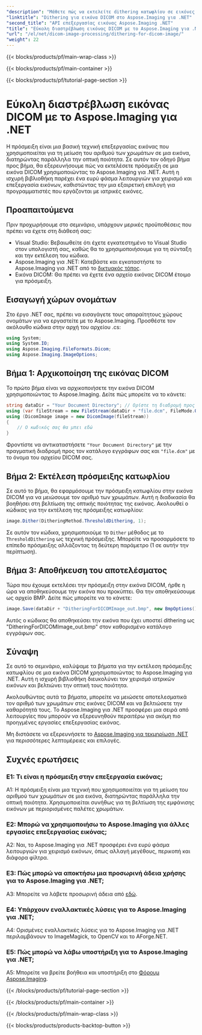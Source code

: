 ```yaml
---
"description": "Μάθετε πώς να εκτελείτε dithering κατωφλίου σε εικόνες DICOM με το Aspose.Imaging για .NET. Βελτιώστε την ποιότητα της εικόνας και μειώστε τις παλέτες χρωμάτων χωρίς κόπο."
"linktitle": "Dithering για εικόνα DICOM στο Aspose.Imaging για .NET"
"second_title": "API επεξεργασίας εικόνας Aspose.Imaging .NET"
"title": "Εύκολη διαστρέβλωση εικόνας DICOM με το Aspose.Imaging για .NET"
"url": "/el/net/dicom-image-processing/dithering-for-dicom-image/"
"weight": 22
---
```


{{< blocks/products/pf/main-wrap-class >}}

{{< blocks/products/pf/main-container >}}

{{< blocks/products/pf/tutorial-page-section >}}

# Εύκολη διαστρέβλωση εικόνας DICOM με το Aspose.Imaging για .NET

Η πρόσμειξη είναι μια βασική τεχνική επεξεργασίας εικόνας που χρησιμοποιείται για τη μείωση του αριθμού των χρωμάτων σε μια εικόνα, διατηρώντας παράλληλα την οπτική ποιότητα. Σε αυτόν τον οδηγό βήμα προς βήμα, θα εξερευνήσουμε πώς να εκτελέσετε πρόσμειξη σε μια εικόνα DICOM χρησιμοποιώντας το Aspose.Imaging για .NET. Αυτή η ισχυρή βιβλιοθήκη παρέχει ένα ευρύ φάσμα λειτουργιών για χειρισμό και επεξεργασία εικόνων, καθιστώντας την μια εξαιρετική επιλογή για προγραμματιστές που εργάζονται με ιατρικές εικόνες. 

## Προαπαιτούμενα

Πριν προχωρήσουμε στο σεμινάριο, υπάρχουν μερικές προϋποθέσεις που πρέπει να έχετε στη διάθεσή σας:

- Visual Studio: Βεβαιωθείτε ότι έχετε εγκατεστημένο το Visual Studio στον υπολογιστή σας, καθώς θα το χρησιμοποιήσουμε για τη σύνταξη και την εκτέλεση του κώδικα.
- Aspose.Imaging για .NET: Κατεβάστε και εγκαταστήστε το Aspose.Imaging για .NET από το [δικτυακός τόπος](https://releases.aspose.com/imaging/net/).
- Εικόνα DICOM: Θα πρέπει να έχετε ένα αρχείο εικόνας DICOM έτοιμο για πρόσμειξη.

## Εισαγωγή χώρων ονομάτων

Στο έργο .NET σας, πρέπει να εισαγάγετε τους απαραίτητους χώρους ονομάτων για να εργαστείτε με το Aspose.Imaging. Προσθέστε τον ακόλουθο κώδικα στην αρχή του αρχείου .cs:

```csharp
using System;
using System.IO;
using Aspose.Imaging.FileFormats.Dicom;
using Aspose.Imaging.ImageOptions;
```

## Βήμα 1: Αρχικοποίηση της εικόνας DICOM

Το πρώτο βήμα είναι να αρχικοποιήσετε την εικόνα DICOM χρησιμοποιώντας το Aspose.Imaging. Δείτε πώς μπορείτε να το κάνετε:

```csharp
string dataDir = "Your Document Directory"; // Ορίστε τη διαδρομή προς τον κατάλογο εγγράφων σας
using (var fileStream = new FileStream(dataDir + "file.dcm", FileMode.Open, FileAccess.Read))
using (DicomImage image = new DicomImage(fileStream))
{
    // Ο κωδικός σας θα μπει εδώ
}
```

Φροντίστε να αντικαταστήσετε `"Your Document Directory"` με την πραγματική διαδρομή προς τον κατάλογο εγγράφων σας και `"file.dcm"` με το όνομα του αρχείου DICOM σας.

## Βήμα 2: Εκτέλεση πρόσμειξης κατωφλίου

Σε αυτό το βήμα, θα εφαρμόσουμε την πρόσμειξη κατωφλίου στην εικόνα DICOM για να μειώσουμε τον αριθμό των χρωμάτων. Αυτή η διαδικασία θα βοηθήσει στη βελτίωση της οπτικής ποιότητας της εικόνας. Ακολουθεί ο κώδικας για την εκτέλεση της πρόσμειξης κατωφλίου:

```csharp
image.Dither(DitheringMethod.ThresholdDithering, 1);
```

Σε αυτόν τον κώδικα, χρησιμοποιούμε το `Dither` μέθοδος με το `ThresholdDithering` ως τεχνική πρόσμειξης. Μπορείτε να προσαρμόσετε το επίπεδο πρόσμειξης αλλάζοντας τη δεύτερη παράμετρο (1 σε αυτήν την περίπτωση).

## Βήμα 3: Αποθήκευση του αποτελέσματος

Τώρα που έχουμε εκτελέσει την πρόσμειξη στην εικόνα DICOM, ήρθε η ώρα να αποθηκεύσουμε την εικόνα που προκύπτει. Θα την αποθηκεύσουμε ως αρχείο BMP. Δείτε πώς μπορείτε να το κάνετε:

```csharp
image.Save(dataDir + "DitheringForDICOMImage_out.bmp", new BmpOptions());
```

Αυτός ο κώδικας θα αποθηκεύσει την εικόνα που έχει υποστεί dithering ως "DitheringForDICOMImage_out.bmp" στον καθορισμένο κατάλογο εγγράφων σας.

## Σύναψη

Σε αυτό το σεμινάριο, καλύψαμε τα βήματα για την εκτέλεση πρόσμειξης κατωφλίου σε μια εικόνα DICOM χρησιμοποιώντας το Aspose.Imaging για .NET. Αυτή η ισχυρή βιβλιοθήκη διευκολύνει τον χειρισμό ιατρικών εικόνων και βελτιώνει την οπτική τους ποιότητα.

Ακολουθώντας αυτά τα βήματα, μπορείτε να μειώσετε αποτελεσματικά τον αριθμό των χρωμάτων στις εικόνες DICOM και να βελτιώσετε την καθαρότητά τους. Το Aspose.Imaging για .NET προσφέρει μια σειρά από λειτουργίες που μπορούν να εξερευνηθούν περαιτέρω για ακόμη πιο προηγμένες εργασίες επεξεργασίας εικόνας.

Μη διστάσετε να εξερευνήσετε το [Aspose.Imaging για τεκμηρίωση .NET](https://reference.aspose.com/imaging/net/) για περισσότερες λεπτομέρειες και επιλογές.

## Συχνές ερωτήσεις

### Ε1: Τι είναι η πρόσμειξη στην επεξεργασία εικόνας;

A1: Η πρόσμειξη είναι μια τεχνική που χρησιμοποιείται για τη μείωση του αριθμού των χρωμάτων σε μια εικόνα, διατηρώντας παράλληλα την οπτική ποιότητα. Χρησιμοποιείται συνήθως για τη βελτίωση της εμφάνισης εικόνων με περιορισμένες παλέτες χρωμάτων.

### Ε2: Μπορώ να χρησιμοποιήσω το Aspose.Imaging για άλλες εργασίες επεξεργασίας εικόνας;

A2: Ναι, το Aspose.Imaging για .NET προσφέρει ένα ευρύ φάσμα λειτουργιών για χειρισμό εικόνων, όπως αλλαγή μεγέθους, περικοπή και διάφορα φίλτρα.

### Ε3: Πώς μπορώ να αποκτήσω μια προσωρινή άδεια χρήσης για το Aspose.Imaging για .NET;

A3: Μπορείτε να λάβετε προσωρινή άδεια από [εδώ](https://purchase.aspose.com/temporary-license/).

### Ε4: Υπάρχουν εναλλακτικές λύσεις για το Aspose.Imaging για .NET;

A4: Ορισμένες εναλλακτικές λύσεις για το Aspose.Imaging για .NET περιλαμβάνουν το ImageMagick, το OpenCV και το AForge.NET.

### Ε5: Πώς μπορώ να λάβω υποστήριξη για το Aspose.Imaging για .NET;

A5: Μπορείτε να βρείτε βοήθεια και υποστήριξη στο [Φόρουμ Aspose.Imaging](https://forum.aspose.com/).

{{< /blocks/products/pf/tutorial-page-section >}}

{{< /blocks/products/pf/main-container >}}

{{< /blocks/products/pf/main-wrap-class >}}

{{< blocks/products/products-backtop-button >}}